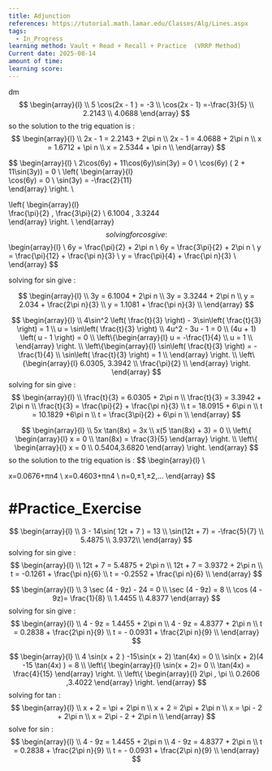 ```yaml
---
title: Adjunction
references: https://tutorial.math.lamar.edu/Classes/Alg/Lines.aspx
tags:
  - In_Progress
learning method: Vault + Read + Recall + Practice  (VRRP Method)
Current date: 2025-08-14
amount of time: 
learning score:
---
```

dm
$$
\begin{array}{l} \\
5 \cos(2x - 1 )  = -3   \\
\cos(2x - 1)  =-\frac{3}{5}  \\
2.2143  \\
4.0688
\end{array}
$$so the solution to the trig equation is  : 
$$
\begin{array}{l} \\
2x - 1  =   2.2143    +  2\pi n      \\
2x - 1  =   4.0688   +  2\pi n       \\
x  =   1.6712    +  \pi n      \\
x  =   2.5344  +  \pi n      \\
\end{array}
$$


$$
\begin{array}{l}  \\
2\cos(6y) +  11\cos(6y)\sin(3y) =   0  \\
\cos(6y) ( 2 +  11\sin(3y))  =  0  \\
\left\{ \begin{array}{l}  
\cos(6y)  =  0   \\
\sin(3y)   =  -\frac{2}{11}  
\end{array}  \right.  \\
 
\left\{ \begin{array}{l}  
\frac{\pi}{2}  , \frac{3\pi}{2} \\
6.1004 ,  3.3244  
\end{array}  \right.  \\
\end{array}
$$
solving for cos give :  
$$
\begin{array}{l} \\
6y   =    \frac{\pi}{2}   +  2\pi n      \\
6y =   \frac{3\pi}{2}   + 2\pi n      \\
y   =    \frac{\pi}{12}   +  \frac{\pi n}{3}      \\
y =   \frac{\pi}{4}   + \frac{\pi n}{3}      \\
\end{array}
$$

solving for  sin give : 

$$
\begin{array}{l} \\
3y  =  6.1004     +  2\pi n      \\
3y =     3.3244    + 2\pi n      \\
y   =    2.034   +  \frac{2\pi n}{3}      \\
y =   1.1081  + \frac{\pi n}{3}      \\
\end{array}
$$





$$
\begin{array}{l}  \\
4\sin^2  \left( \frac{t}{3}  \right)  -  3\sin\left( \frac{t}{3}   \right) =  1     \\
u  = \sin\left( \frac{t}{3} \right) \\
4u^2   -  3u - 1 =  0  \\
(4u + 1) \left( u - 1 \right)    = 0  \\
\left\{\begin{array}{l}
u  =  -\frac{1}{4}   \\
u  =  1 \\ 
\end{array} 
 \right.   \\
\left\{\begin{array}{l}
\sin\left( \frac{t}{3}   \right)  =  -\frac{1}{4}   \\
\sin\left( \frac{t}{3}   \right)   =  1 \\ 
\end{array} 
 \right.  \\
\left\{\begin{array}{l}
6.0305, 3.3942  \\
\frac{\pi}{2} \\ 
\end{array} 
 \right. 
\end{array}
$$
solving for sin give :  
$$
\begin{array}{l} \\
\frac{t}{3}  =   6.0305   +  2\pi n      \\
\frac{t}{3} =   3.3942    + 2\pi n      \\
\frac{t}{3}   =   \frac{\pi}{2}   +  \frac{\pi n}{3}      \\
t  =   18.0915   +  6\pi n      \\
t =   10.1829   +6\pi n     \\
t   =   \frac{3\pi}{2}   + 6\pi n  \\
\end{array}
$$



$$
\begin{array}{l} \\
5x \tan(8x) = 3x   \\
x(5 \tan(8x)  + 3)  =  0  \\
\left\{ \begin{array}{l}
x  =   0  \\
\tan(8x)  = \frac{3}{5}  
\end{array}  \right.   \\
\left\{ \begin{array}{l}
x  =   0  \\
0.5404,3.6820
\end{array}  \right. 
\end{array}
$$so the solution to the trig equation is  : 
$$
\begin{array}{l} \\

x=0.0676+πn4 \\
x=0.4603+πn4 \\
n=0,±1,±2,…
\end{array}
$$


# #Practice_Exercise 




$$
\begin{array}{l}  \\
3 - 14\sin( 12t  +  7 ) =  13    \\
\sin(12t  + 7)  =  -\frac{5}{7}   \\
5.4875  \\
3.9372\\
\end{array}
$$
solving for sin give :  
$$
\begin{array}{l} \\
12t  + 7  =   5.4875   +  2\pi n       \\
12t +  7  =  3.9372    + 2\pi n      \\
t  =  -0.1261   +  \frac{\pi n}{6}      \\
t =   -0.2552  +  \frac{\pi n}{6}     \\
\end{array}
$$ 







$$
\begin{array}{l}  \\
3 \sec (4 -  9z)  - 24 =  0  \\
 \sec (4 -  9z)    =   8  \\
\cos (4  - 9z)=   \frac{1}{8}   \\
1.4455    \\
 4.8377 
\end{array}
$$
solving for sin give :  
$$
\begin{array}{l} \\
4 -  9z =   1.4455   +  2\pi n       \\
4 -  9z  =   4.8377     + 2\pi n      \\
t  = 0.2838  +  \frac{2\pi n}{9}   \\
t =  - 0.0931 +  \frac{2\pi n}{9}     \\
\end{array}
$$ 





$$
\begin{array}{l}  \\
4 \sin(x  + 2  )    -15\sin(x + 2) \tan(4x) = 0    \\
\sin(x + 2)(4  -15 \tan(4x)   )   =   8  \\
\left\{  \begin{array}{l}
\sin(x + 2)=    0  \\
\tan(4x)   =  \frac{4}{15}
\end{array}
  \right.   \\
\left\{  \begin{array}{l}
2\pi  ,   \pi  \\
0.2606 ,3.4022 
\end{array}
  \right. 
\end{array}
$$
solving for tan  :  $$
\begin{array}{l} \\
x  +  2 =     \pi      +  2\pi n       \\
x  +  2  =    2\pi     + 2\pi n      \\
x  =     \pi    -  2   +  2\pi n       \\
x  =    2\pi    -  2    + 2\pi n      \\
\end{array}
$$ solve for sin : 
$$
\begin{array}{l} \\
4 -  9z =   1.4455   +  2\pi n       \\
4 -  9z  =   4.8377     + 2\pi n      \\
t  = 0.2838  +  \frac{2\pi n}{9}   \\
t =  - 0.0931 +  \frac{2\pi n}{9}     \\
\end{array}
$$
